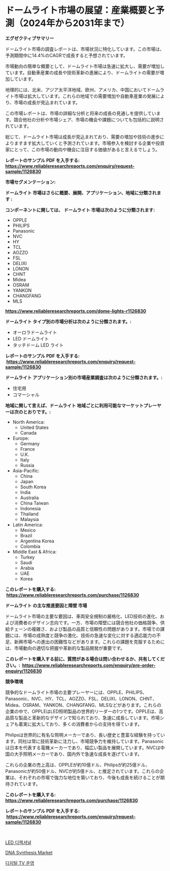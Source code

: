 <p><h1>ドームライト市場の展望：産業概要と予測（2024年から2031年まで）</h1></p><p><strong>エグゼクティブサマリー</strong></p>
<p><p>ドームライト市場の調査レポートは、市場状況に特化しています。この市場は、予測期間中に14.4%のCAGRで成長すると予想されています。</p><p>市場動向の簡単な概要として、ドームライト市場は急速に拡大し、需要が増加しています。自動車産業の成長や技術革新の進展により、ドームライトの需要が増加しています。</p><p>地理的には、北米、アジア太平洋地域、欧州、アメリカ、中国においてドームライト市場は拡大しています。これらの地域での需要増加や自動車産業の発展により、市場の成長が見込まれています。</p><p>この市場レポートは、市場の詳細な分析と将来の成長の見通しを提供しています。競合他社の分析や市場シェア、市場の機会や課題についても包括的に説明されています。</p><p>総じて、ドームライト市場は成長が見込まれており、需要の増加や技術の進歩によりますます拡大していくと予測されています。市場参入を検討する企業や投資家にとって、この市場の動向や機会に注目する価値があると言えるでしょう。</p></p>
<p><strong>レポートのサンプル PDF を入手する: <a href="https://www.reliableresearchreports.com/enquiry/request-sample/1126830">https://www.reliableresearchreports.com/enquiry/request-sample/1126830</a></strong></p>
<p><strong>市場セグメンテーション:</strong></p>
<p><strong> ドームライト 市場はさらに概要、展開、アプリケーション、地域に分類されます :</strong></p>
<p><strong>コンポーネントに関しては、 ドームライト 市場は次のように分類されます: &nbsp;</strong></p>
<p><ul><li>OPPLE</li><li>PHILIPS</li><li>Panasonic</li><li>NVC</li><li>HY</li><li>TCL</li><li>AOZZO</li><li>FSL</li><li>DELIXI</li><li>LONON</li><li>CHNT</li><li>Midea</li><li>OSRAM</li><li>YANKON</li><li>CHANGFANG</li><li>MLS</li></ul></p>
<p><strong><a href="https://www.reliableresearchreports.com/dome-lights-r1126830">https://www.reliableresearchreports.com/dome-lights-r1126830</a></strong></p>
<p><strong> ドームライト タイプ別の市場分析は次のように分類されます。:</strong></p>
<p><ul><li>オーロラドームライト</li><li>LED ドームライト</li><li>タッチドーム LED ライト</li></ul></p>
<p><strong>レポートのサンプル PDF を入手する: &nbsp;<a href="https://www.reliableresearchreports.com/enquiry/request-sample/1126830">https://www.reliableresearchreports.com/enquiry/request-sample/1126830</a></strong></p>
<p><strong> ドームライト アプリケーション別の市場産業調査は次のように分類されます。:</strong></p>
<p><ul><li>住宅用</li><li>コマーシャル</li></ul></p>
<p><strong>地域に関して言えば、ドームライト 地域ごとに利用可能なマーケットプレーヤーは次のとおりです。:</strong></p>
<p><ul>
    <li>
        North America:
        <ul>
            <li>United States</li>
            <li>Canada</li>
        </ul>
    </li>
    <li>
        Europe:
        <ul>
            <li>Germany</li>
            <li>France</li>
            <li>U.K.</li>
            <li>Italy</li>
            <li>Russia</li>
        </ul>
    </li>
    <li>
        Asia-Pacific:
        <ul>
            <li>China</li>
            <li>Japan</li>
            <li>South Korea</li>
            <li>India</li>
            <li>Australia</li>
            <li>China Taiwan</li>
            <li>Indonesia</li>
            <li>Thailand</li>
            <li>Malaysia</li>
        </ul>
    </li>
    <li>
        Latin America:
        <ul>
            <li>Mexico</li>
            <li>Brazil</li>
            <li>Argentina Korea</li>
            <li>Colombia</li>
        </ul>
    </li>
    <li>
        Middle East & Africa:
        <ul>
            <li>Turkey</li>
            <li>Saudi</li>
            <li>Arabia</li>
            <li>UAE</li>
            <li>Korea</li>
        </ul>
    </li>
    </ul></p>
<p><strong>このレポートを購入する: &nbsp;<a href="https://www.reliableresearchreports.com/purchase/1126830">https://www.reliableresearchreports.com/purchase/1126830</a></strong></p>
<p><strong>ドームライト の主な推進要因と障壁 市場</strong></p>
<p><p>ドームライト市場の主要な要因は、車両安全規制の厳格化、LED技術の進化、および消費者のデザイン志向です。一方、市場の障壁には競合他社の価格競争、供給チェーンの複雑さ、および製品の品質と信頼性の問題があります。市場での課題には、市場の成熟度と競争の激化、技術の急速な変化に対する適応能力の不足、新興市場への進出の困難性などがあります。これらの課題を克服するためには、市場動向の適切な把握や革新的な製品開発が重要です。</p></p>
<p><strong>このレポートを購入する前に、質問がある場合は問い合わせるか、共有してください。:&nbsp; <a href="https://www.reliableresearchreports.com/enquiry/pre-order-enquiry/1126830">https://www.reliableresearchreports.com/enquiry/pre-order-enquiry/1126830</a></strong></p>
<p><strong>競争環境</strong></p>
<p><p>競争的なドームライト市場の主要プレーヤーには、OPPLE、PHILIPS、Panasonic、NVC、HY、TCL、AOZZO、FSL、DELIXI、LONON、CHNT、Midea、OSRAM、YANKON、CHANGFANG、MLSなどがあります。これらの企業の中で、OPPLEはLED照明製品の世界的リーダーの1つです。OPPLEは、高品質な製品と革新的なデザインで知られており、急速に成長しています。市場シェアも着実に拡大しており、多くの消費者からの支持を得ています。</p><p>Philipsは世界的に有名な照明メーカーであり、長い歴史と豊富な経験を持っています。同社は常に技術革新に注力し、市場競争力を維持しています。Panasonicは日本を代表する電機メーカーであり、幅広い製品を展開しています。NVCは中国の大手照明メーカーであり、国内外で急速な成長を遂げています。</p><p>これらの企業の売上高は、OPPLEが約10億ドル、Philipsが約25億ドル、Panasonicが約50億ドル、NVCが約5億ドル、と推定されています。これらの企業は、それぞれの市場で強力な地位を築いており、今後も成長を続けることが期待されています。</p></p>
<p><strong>このレポートを購入する: &nbsp; <a href="https://www.reliableresearchreports.com/purchase/1126830">https://www.reliableresearchreports.com/purchase/1126830</a></strong></p>
<p><strong>レポートのサンプル PDF を入手する: &nbsp;<a href="https://www.reliableresearchreports.com/enquiry/request-sample/1126830">https://www.reliableresearchreports.com/enquiry/request-sample/1126830</a></strong><strong></strong></p>
<p>&nbsp;</p>
<p><p><a href="https://github.com/khytkeqagplkzqvh/Market-Research-Report-List-1/blob/main/829126036293.md">LED 디렉셔널</a></p><p><a href="https://github.com/Airanohannonzb68e5pb53oc1/Market-Research-Report-List-2/blob/main/dna-synthesis-market.md">DNA Synthesis Market</a></p><p><a href="https://github.com/TimmyMann6767/Market-Research-Report-List-1/blob/main/732782136295.md">디지털 TV 운영</a></p></p>